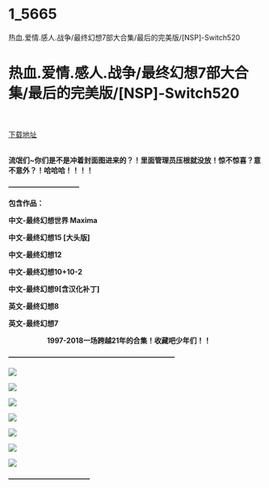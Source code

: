 # 1_5665
热血.爱情.感人.战争/最终幻想7部大合集/最后的完美版/[NSP]-Switch520
# 热血.爱情.感人.战争/最终幻想7部大合集/最后的完美版/[NSP]-Switch520
 <br/></br>
[下载地址](https://www.switch520.cc/article/5665 "下载地址")
<br/></br>

<p></p>
<p><span><strong>流氓们~你们是不是冲着封面图进来的？！里面管理员压根就没放！惊不惊喜？意不意外？！哈哈哈！！！！</strong></span></p>
<p><span><strong>——————————</strong></span></p>
<p><span><strong>包含作品：</strong></span></p>
<p><span><strong>中文-最终幻想世界 Maxima</strong></span></p>
<p><span><strong>中文-最终幻想15 [大头版]</strong></span></p>
<p><span><strong>中文-最终幻想12</strong></span></p>
<p><span><strong>中文-最终幻想10+10-2</strong></span></p>
<p><span><strong>中文-最终幻想9[含汉化补丁]</strong></span></p>
<p><span><strong>英文-最终幻想8</strong></span></p>
<p><span><strong>英文-最终幻想7</strong></span></p>
<p><span><strong>&nbsp; &nbsp; &nbsp; &nbsp; &nbsp; &nbsp; &nbsp; &nbsp; &nbsp; &nbsp; &nbsp; &nbsp;1997-2018一场跨越21年的合集！收藏吧少年们！！</strong></span></p>
<p><span><strong>———————————————————————–</strong></span></p>
<p><span><strong><img src="https://ae01.alicdn.com/kf/U330c61cc3f6f4f89b97d11de0c4385f5A.jpg"></strong></span></p>
<p><span><strong><img src="https://ae01.alicdn.com/kf/U1fa6a168396b443595f5a4459e6e2184m.jpg"></strong></span></p>
<p><span><strong><img src="https://ae01.alicdn.com/kf/U2c9a5d3fdc874b1880a4945d121cd8c4u.jpg"></strong></span></p>
<p><span><strong><img src="https://ae01.alicdn.com/kf/U1324242d515e4ba196e6664c0f16ee72R.jpg"></strong></span></p>
<p><span><strong><img src="https://ae01.alicdn.com/kf/U9cf689a6ca644cc39ed0c408f6933fcbi.jpg"></strong></span></p>
<p><span><strong><img src="https://ae01.alicdn.com/kf/U132f413b435e464bbbd9b297e7233379E.jpg"></strong></span></p>
<p><span><strong><img src="https://ae01.alicdn.com/kf/U538e3fd30a854f29965080858bceaddfB.jpg"></strong></span></p>
<p><span><strong>———————————–</strong></span></p>
